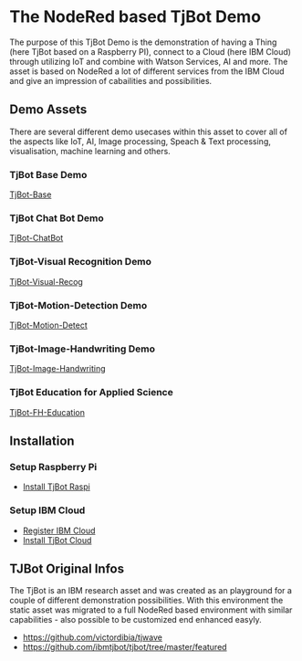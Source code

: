 
# The NodeRed based TjBot Demo

The purpose of this TjBot Demo is the demonstration of having a Thing (here TjBot based on a Raspberry PI), connect to a Cloud (here IBM Cloud) through utilizing IoT and combine with Watson Services, AI and more.
The asset is based on NodeRed a lot of different services from the IBM Cloud and give an impression of cabailities and possibilities.

## Demo Assets

There are several different demo usecases within this asset to cover all of the aspects like IoT, AI, Image processing, Speach & Text processing, visualisation, machine learning and others. 

### TjBot Base Demo

[TjBot-Base](TjBot-Base/TjBot-Base-Flows.md)

### TjBot Chat Bot Demo

[TjBot-ChatBot](TjBot-ChatBot/TjBot-Chatbot.md)

### TjBot-Visual Recognition Demo

[TjBot-Visual-Recog](TjBot-Visual-Recog/TjBot-Visual-Recog.md)

### TjBot-Motion-Detection Demo

[TjBot-Motion-Detect](TjBot-Motion-Detect/TjBot-Motion-Detect.md)

### TjBot-Image-Handwriting Demo

[TjBot-Image-Handwriting](TjBot-Image-Handwriting/TjBot-Image-Handwriting.md)

### TjBot Education for Applied Science

[TjBot-FH-Education](TjBot-FH-Education/TjBot-FH-Education.md)

## Installation

### Setup Raspberry Pi

* [Install TjBot Raspi](Documents/Install-TjBot-Raspi.md)

### Setup IBM Cloud

* [Register IBM Cloud](http://ibm.biz/austria)
* [Install TjBot Cloud](Documents/Install-TjBot-Cloud.md)

## TJBot Original Infos

The TjBot is an IBM research asset and was created as an playground for a couple of different demonstration possibilities. With this environment the static asset was migrated to a full NodeRed based environment with similar capabilities - also possible to be customized end enhanced easyly.

* <https://github.com/victordibia/tjwave>
* <https://github.com/ibmtjbot/tjbot/tree/master/featured>
